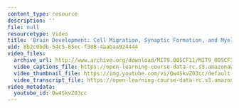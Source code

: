 ```yaml
---
content_type: resource
description: ''
file: null
resourcetype: Video
title: 'Brain Development: Cell Migration, Synaptic Formation, and Myelination'
uid: 8b2c0bdb-54c5-65ec-f308-4aabaa924444
video_files:
  archive_url: http://www.archive.org/download/MIT9.00SCF11/MIT9_00SCF11_lec18_300k.mp4
  video_captions_file: https://open-learning-course-data-rc.s3.amazonaws.com/9-00sc-introduction-to-psychology-fall-2011/ff4074a926415fd8b80271fc7fe498ac_Qw4SkvZ03cc.vtt
  video_thumbnail_file: https://img.youtube.com/vi/Qw4SkvZ03cc/default.jpg
  video_transcript_file: https://open-learning-course-data-rc.s3.amazonaws.com/9-00sc-introduction-to-psychology-fall-2011/16c9f1ef8ea515cb2751dee4efea12b7_Qw4SkvZ03cc.pdf
video_metadata:
  youtube_id: Qw4SkvZ03cc
---
```

